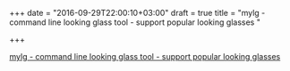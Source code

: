 +++
date = "2016-09-29T22:00:10+03:00"
draft = true
title = "mylg - command line looking glass tool - support popular looking glasses "

+++

<p><a href="https://t.co/WEnvKFLGt9">mylg - command line looking glass tool - support popular looking glasses </a></p>
